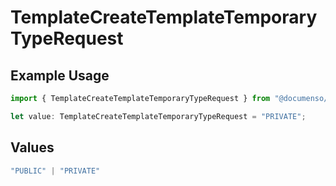 # TemplateCreateTemplateTemporaryTypeRequest

## Example Usage

```typescript
import { TemplateCreateTemplateTemporaryTypeRequest } from "@documenso/sdk-typescript/models/operations";

let value: TemplateCreateTemplateTemporaryTypeRequest = "PRIVATE";
```

## Values

```typescript
"PUBLIC" | "PRIVATE"
```